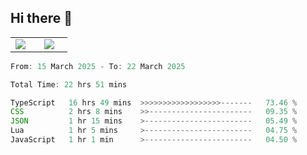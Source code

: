 ## Hi there 👋

<p align="center">
  <table align="center">
  <tr border="none">
  <td width="35%" align="center">
    <img  align="center"  src="http://github-profile-summary-cards.vercel.app/api/cards/stats?username=ricepunk&theme=github_dark" />
  </td>
    
  <td width="65%" align="center">
    <img  align="center"  src="http://github-profile-summary-cards.vercel.app/api/cards/profile-details?username=ricepunk&theme=github_dark" />
  </td>
  </tr>
  </table>
</p>

<!--START_SECTION:waka-->

```typescript
From: 15 March 2025 - To: 22 March 2025

Total Time: 22 hrs 51 mins

TypeScript   16 hrs 49 mins  >>>>>>>>>>>>>>>>>>-------   73.46 %
CSS          2 hrs 8 mins    >>-----------------------   09.35 %
JSON         1 hr 15 mins    >------------------------   05.49 %
Lua          1 hr 5 mins     >------------------------   04.75 %
JavaScript   1 hr 1 min      >------------------------   04.50 %
```

<!--END_SECTION:waka-->

